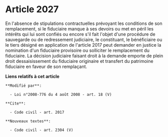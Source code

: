 # Article 2027

En l'absence de stipulations contractuelles prévoyant les conditions de son remplacement, si le fiduciaire manque à ses
devoirs ou met en péril les intérêts qui lui sont confiés ou encore s'il fait l'objet d'une procédure de sauvegarde ou de
redressement judiciaire, le constituant, le bénéficiaire ou le tiers désigné en application de l'article 2017 peut demander
en justice la nomination d'un fiduciaire provisoire ou solliciter le remplacement du fiduciaire. La décision judiciaire
faisant droit à la demande emporte de plein droit dessaisissement du fiduciaire originaire et transfert du patrimoine
fiduciaire en faveur de son remplaçant.

**Liens relatifs à cet article**

	**Modifié par**:

	  - Loi n°2008-776 du 4 août 2008 - art. 18 (V)

	**Cite**:

	  - Code civil - art. 2017

	**Nouveaux textes**:

	  - Code civil - art. 2304 (V)
